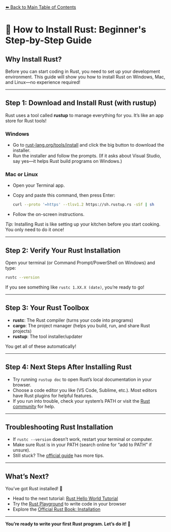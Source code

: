 <!--
Meta Description: Beginner's guide to installing Rust. Step-by-step instructions for installing Rust on Windows, Mac, and Linux. Perfect for new Rustaceans and self-learners.
-->
[⬅️ Back to Main Table of Contents](../README.md)

# 🚀 How to Install Rust: Beginner's Step-by-Step Guide

## Why Install Rust?

Before you can start coding in Rust, you need to set up your development environment. This guide will show you how to install Rust on Windows, Mac, and Linux—no experience required!

---

## Step 1: Download and Install Rust (with rustup)

Rust uses a tool called **rustup** to manage everything for you. It’s like an app store for Rust tools!

### Windows
- Go to [rust-lang.org/tools/install](https://www.rust-lang.org/tools/install) and click the big button to download the installer.
- Run the installer and follow the prompts. (If it asks about Visual Studio, say yes—it helps Rust build programs on Windows.)

### Mac or Linux
- Open your Terminal app.
- Copy and paste this command, then press Enter:

  ```sh
  curl --proto '=https' --tlsv1.2 https://sh.rustup.rs -sSf | sh
  ```
- Follow the on-screen instructions.

*Tip:* Installing Rust is like setting up your kitchen before you start cooking. You only need to do it once!

---

## Step 2: Verify Your Rust Installation

Open your terminal (or Command Prompt/PowerShell on Windows) and type:

```sh
rustc --version
```

If you see something like `rustc 1.XX.X (date)`, you’re ready to go!

---

## Step 3: Your Rust Toolbox

- **rustc**: The Rust compiler (turns your code into programs)
- **cargo**: The project manager (helps you build, run, and share Rust projects)
- **rustup**: The tool installer/updater

You get all of these automatically!

---

## Step 4: Next Steps After Installing Rust

- Try running `rustup doc` to open Rust’s local documentation in your browser.
- Choose a code editor you like (VS Code, Sublime, etc.). Most editors have Rust plugins for helpful features.
- If you run into trouble, check your system’s PATH or visit the [Rust community](https://www.rust-lang.org/community) for help.

---

## Troubleshooting Rust Installation

- If `rustc --version` doesn’t work, restart your terminal or computer.
- Make sure Rust is in your PATH (search online for “add to PATH” if unsure).
- Still stuck? The [official guide](https://doc.rust-lang.org/book/ch01-01-installation.html) has more tips.

---

## What’s Next?

You’ve got Rust installed! 🎉

- Head to the next tutorial: [Rust Hello World Tutorial](../03-hello-world/README.md)
- Try the [Rust Playground](https://play.rust-lang.org/) to write code in your browser
- Explore the [Official Rust Book: Installation](https://doc.rust-lang.org/book/ch01-01-installation.html)

---

**You’re ready to write your first Rust program. Let’s do it! 🦀**
